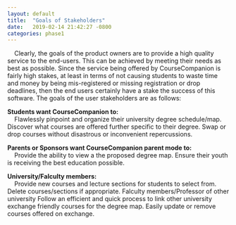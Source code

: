 ```yaml
---
layout: default
title:  "Goals of Stakeholders"
date:   2019-02-14 21:42:27 -0800
categories: phase1
---
```


&nbsp;&nbsp;&nbsp;&nbsp;Clearly, the goals of the product owners are to provide a high quality service to the end-users. This can be achieved by meeting their needs as best as possible. Since the service being offered by CourseCompanion is fairly high stakes, at least in terms of not causing students to waste time and money by being mis-registered or missing registration or drop deadlines, then the end users certainly have a stake the success of this software. The goals of the user stakeholders are as follows:

<b>Students want CourseCompanion to:</b><br>
    &nbsp;&nbsp;&nbsp;&nbsp;Flawlessly pinpoint and organize their university degree schedule/map.
    Discover what courses are offered further specific to their degree.
    Swap or drop courses without disastrous or inconvenient repercussions.

<b>Parents or Sponsors want CourseCompanion parent mode to:</b><br>
    &nbsp;&nbsp;&nbsp;&nbsp;Provide the ability to view a the proposed degree map.
    Ensure their youth is receiving the best education possible.

<b>University/Falculty members:</b><br>
    &nbsp;&nbsp;&nbsp;&nbsp;Provide new courses and lecture sections for students to select from.
    Delete courses/sections if appropriate.
    Falculty members/Professor of other university
    Follow an efficient and quick process to link other university exchange friendly courses for the degree map.
    Easily update or remove courses offered on exchange.
